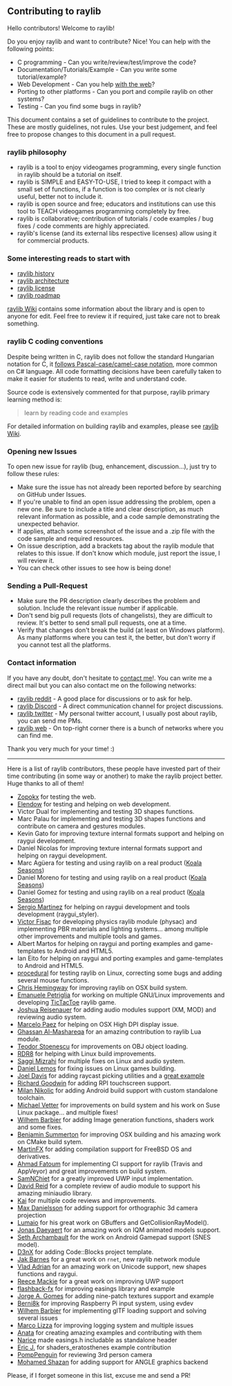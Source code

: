 ## Contributing to raylib

Hello contributors! Welcome to raylib! 

Do you enjoy raylib and want to contribute? Nice! You can help with the following points:

- C programming - Can you write/review/test/improve the code? 
- Documentation/Tutorials/Example - Can you write some tutorial/example?
- Web Development - Can you help [with the web](https://github.com/raysan5/raylib.com)?
- Porting to other platforms - Can you port and compile raylib on other systems?
- Testing - Can you find some bugs in raylib?

This document contains a set of guidelines to contribute to the project. These are mostly guidelines, not rules. 
Use your best judgement, and feel free to propose changes to this document in a pull request.

### raylib philosophy

 - raylib is a tool to enjoy videogames programming, every single function in raylib should be a tutorial on itself.
 - raylib is SIMPLE and EASY-TO-USE, I tried to keep it compact with a small set of functions, if a function is too complex or is not clearly useful, better not to include it.
 - raylib is open source and free; educators and institutions can use this tool to TEACH videogames programming completely by free.
 - raylib is collaborative; contribution of tutorials / code examples / bug fixes / code comments are highly appreciated.
 - raylib's license (and its external libs respective licenses) allow using it for commercial products.

### Some interesting reads to start with

 - [raylib history](HISTORY.md)
 - [raylib architecture](https://github.com/raysan5/raylib/wiki/raylib-architecture)
 - [raylib license](LICENSE.md)
 - [raylib roadmap](ROADMAP.md)
 
[raylib Wiki](https://github.com/raysan5/raylib/wiki) contains some information about the library and is open to anyone for edit. 
Feel free to review it if required, just take care not to break something.

### raylib C coding conventions

Despite being written in C, raylib does not follow the standard Hungarian notation for C, 
it [follows Pascal-case/camel-case notation](https://github.com/raysan5/raylib/wiki/raylib-coding-conventions), 
more common on C# language. All code formatting decisions have been carefully taken
to make it easier for students to read, write and understand code. 

Source code is extensively commented for that purpose, raylib primary learning method is:

 > learn by reading code and examples

For detailed information on building raylib and examples, please see [raylib Wiki](https://github.com/raysan5/raylib/wiki).

### Opening new Issues

To open new issue for raylib (bug, enhancement, discussion...), just try to follow these rules:

 - Make sure the issue has not already been reported before by searching on GitHub under Issues.
 - If you're unable to find an open issue addressing the problem, open a new one. Be sure to include a 
 title and clear description, as much relevant information as possible, and a code sample demonstrating the unexpected behavior.
 - If applies, attach some screenshot of the issue and a .zip file with the code sample and required resources.
 - On issue description, add a brackets tag about the raylib module that relates to this issue. 
 If don't know which module, just report the issue, I will review it.
 - You can check other issues to see how is being done!

### Sending a Pull-Request

 - Make sure the PR description clearly describes the problem and solution. Include the relevant issue number if applicable.
 - Don't send big pull requests (lots of changelists), they are difficult to review. It's better to send small pull requests, one at a time.
 - Verify that changes don't break the build (at least on Windows platform). As many platforms where you can test it, the better, but don't worry
 if you cannot test all the platforms.

### Contact information

If you have any doubt, don't hesitate to [contact me](mailto:ray@raylib.com)!.
You can write me a direct mail but you can also contact me on the following networks:

 - [raylib reddit](https://www.reddit.com/r/raylib/) - A good place for discussions or to ask for help.
 - [raylib Discord](https://discord.gg/VkzNHUE) - A direct communication channel for project discussions.
 - [raylib twitter](https://twitter.com/raysan5) - My personal twitter account, I usually post about raylib, you can send me PMs.
 - [raylib web](http://www.raylib.com/) - On top-right corner there is a bunch of networks where you can find me.

Thank you very much for your time! :)

----

Here is a list of raylib contributors, these people have invested part of their time 
contributing (in some way or another) to make the raylib project better. Huge thanks to all of them!

 - [Zopokx](https://github.com/Zopokx) for testing the web.
 - [Elendow](http://www.elendow.com) for testing and helping on web development.
 - Victor Dual for implementing and testing 3D shapes functions.
 - Marc Palau for implementing and testing 3D shapes functions and contribute on camera and gestures modules.
 - Kevin Gato for improving texture internal formats support and helping on raygui development. 
 - Daniel Nicolas for improving texture internal formats support and helping on raygui development. 
 - Marc Agüera for testing and using raylib on a real product ([Koala Seasons](http://www.koalaseasons.com))
 - Daniel Moreno for testing and using raylib on a real product ([Koala Seasons](http://www.koalaseasons.com))
 - Daniel Gomez for testing and using raylib on a real product ([Koala Seasons](http://www.koalaseasons.com))
 - [Sergio Martinez](https://github.com/anidealgift) for helping on raygui development and tools development (raygui_styler).
 - [Victor Fisac](https://github.com/victorfisac) for developing physics raylib module (physac) and implementing PBR materials and lighting systems... among multiple other improvements and multiple tools and games. 
 - Albert Martos for helping on raygui and porting examples and game-templates to Android and HTML5.
 - Ian Eito for helping on raygui and porting examples and game-templates to Android and HTML5.
 - [procedural](https://github.com/procedural) for testing raylib on Linux, correcting some bugs and adding several mouse functions.
 - [Chris Hemingway](https://github.com/cHemingway) for improving raylib on OSX build system.
 - [Emanuele Petriglia](https://github.com/LelixSuper) for working on multiple GNU/Linux improvements and developing [TicTacToe](https://github.com/LelixSuper/TicTacToe) raylib game.
 - [Joshua Reisenauer](https://github.com/kd7tck) for adding audio modules support (XM, MOD) and reviewing audio system.
 - [Marcelo Paez](https://github.com/paezao) for helping on OSX High DPI display issue.
 - [Ghassan Al-Mashareqa](https://github.com/ghassanpl) for an amazing contribution to raylib Lua module.
 - [Teodor Stoenescu](https://github.com/teodor-stoenescu) for improvements on OBJ object loading.
 - [RDR8](https://github.com/RDR8) for helping with Linux build improvements.
 - [Saggi Mizrahi](https://github.com/ficoos) for multiple fixes on Linux and audio system.
 - [Daniel Lemos](https://github.com/xspager) for fixing issues on Linux games building.
 - [Joel Davis](https://github.com/joeld42) for adding raycast picking utilities and a [great example](https://github.com/raysan5/raylib/blob/master/examples/models/models_mesh_picking.c)
 - [Richard Goodwin](https://github.com/AudioMorphology) for adding RPI touchscreen support.
 - [Milan Nikolic](https://github.com/gen2brain) for adding Android build support with custom standalone toolchain.
 - [Michael Vetter](https://github.com/jubalh) for improvements on build system and his work on Suse Linux package... and multiple fixes!
 - [Wilhem Barbier](https://github.com/nounoursheureux) for adding Image generation functions, shaders work and some fixes.
 - [Benjamin Summerton](https://github.com/define-private-public) for improving OSX building and his amazing work on CMake build sytem.
 - [MartinFX](https://github.com/Martinfx) for adding compilation support for FreeBSD OS and derivatives.
 - [Ahmad Fatoum](https://github.com/a3f) for implementing CI support for raylib (Travis and AppVeyor) and great improvements on build system.
 - [SamNChiet](https://github.com/SamNChiet) for a greatly improved UWP input implementation.
 - [David Reid](https://github.com/mackron) for a complete review of audio module to support his amazing miniaudio library.
 - [Kai](https://github.com/questor) for multiple code reviews and improvements.
 - [Max Danielsson](https://github.com/autious) for adding support for orthographic 3d camera projection
 - [Lumaio](https://github.com/TheLumaio) for his great work on GBuffers and GetCollisionRayModel().
 - [Jonas Daeyaert](https://github.com/culacant) for an amazing work on IQM animated models support.
 - [Seth Archambault](https://github.com/SethArchambault) for the work on Android Gamepad support (SNES model).
 - [D3nX](https://github.com/D3nX) for adding Code::Blocks project template.
 - [Jak Barnes](https://github.com/Syphonx) for a great work on `rnet`, new raylib network module
 - [Vlad Adrian](https://github.com/Demizdor) for an amazing work on Unicode support, new shapes functions and raygui.
 - [Reece Mackie](https://github.com/Rover656) for a great work on improving UWP support
 - [flashback-fx](flashback-fx) for improving easings library and example
 - [Jorge A. Gomes](https://github.com/overdev) for adding nine-patch textures support and example
 - [Berni8k](https://github.com/Berni8k) for improving Raspberry Pi input system, using evdev
 - [Wilhem Barbier](https://github.com/wbrbr) for implementing glTF loading support and solving several issues
 - [Marco Lizza](https://github.com/MarcoLizza) for improving logging system and multiple issues
 - [Anata](https://github.com/anatagawa) for creating amazing examples and contributing with them
 - [Narice](https://github.com/narice) made easings.h includable as standalone header
 - [Eric J.](https://github.com/ProfJski) for shaders_eratosthenes example contribution
 - [PompPenguin](https://github.com/PompPenguin) for reviewing 3rd person camera
 - [Mohamed Shazan](https://github.com/msmshazan) for adding support for ANGLE graphics backend
 
Please, if I forget someone in this list, excuse me and send a PR!
